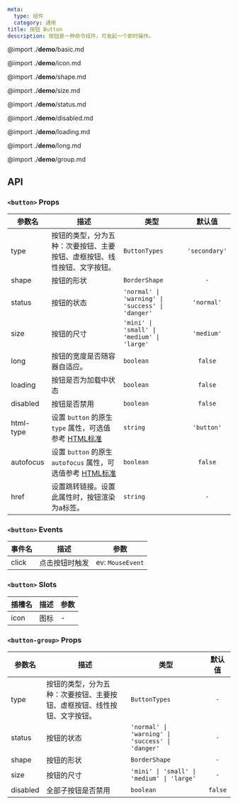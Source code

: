 ```yaml
meta:
  type: 组件
  category: 通用
title: 按钮 Button
description: 按钮是一种命令组件，可发起一个即时操作。
```

@import ./**demo**/basic.md

@import ./**demo**/icon.md

@import ./**demo**/shape.md

@import ./**demo**/size.md

@import ./**demo**/status.md

@import ./**demo**/disabled.md

@import ./**demo**/loading.md

@import ./**demo**/long.md

@import ./**demo**/group.md

## API

### `<button>` Props

| 参数名    | 描述                                                                                                                                              | 类型                                             |    默认值     |
| --------- | ------------------------------------------------------------------------------------------------------------------------------------------------- | ------------------------------------------------ | :-----------: |
| type      | 按钮的类型，分为五种：次要按钮、主要按钮、虚框按钮、线性按钮、文字按钮。                                                                          | `ButtonTypes`                                    | `'secondary'` |
| shape     | 按钮的形状                                                                                                                                        | `BorderShape`                                    |      `-`      |
| status    | 按钮的状态                                                                                                                                        | `'normal' \| 'warning' \| 'success' \| 'danger'` |  `'normal'`   |
| size      | 按钮的尺寸                                                                                                                                        | `'mini' \| 'small' \| 'medium' \| 'large'`       |  `'medium'`   |
| long      | 按钮的宽度是否随容器自适应。                                                                                                                      | `boolean`                                        |    `false`    |
| loading   | 按钮是否为加载中状态                                                                                                                              | `boolean`                                        |    `false`    |
| disabled  | 按钮是否禁用                                                                                                                                      | `boolean`                                        |    `false`    |
| html-type | 设置 `button` 的原生 `type` 属性，可选值参考 [HTML标准](https://developer.mozilla.org/en-US/docs/Web/HTML/Element/button#attr-type '_blank')      | `string`                                         |  `'button'`   |
| autofocus | 设置 `button` 的原生 `autofocus` 属性，可选值参考 [HTML标准](https://developer.mozilla.org/en-US/docs/Web/HTML/Element/button#attr-type '_blank') | `boolean`                                        |    `false`    |
| href      | 设置跳转链接。设置此属性时，按钮渲染为a标签。                                                                                                     | `string`                                         |      `-`      |

### `<button>` Events

| 事件名 | 描述           | 参数             |
| ------ | -------------- | ---------------- |
| click  | 点击按钮时触发 | ev: `MouseEvent` |

### `<button>` Slots

| 插槽名 | 描述 | 参数 |
| ------ | :--: | ---- |
| icon   | 图标 | -    |

### `<button-group>` Props

| 参数名   | 描述                                                                     | 类型                                             | 默认值  |
| -------- | ------------------------------------------------------------------------ | ------------------------------------------------ | :-----: |
| type     | 按钮的类型，分为五种：次要按钮、主要按钮、虚框按钮、线性按钮、文字按钮。 | `ButtonTypes`                                    |   `-`   |
| status   | 按钮的状态                                                               | `'normal' \| 'warning' \| 'success' \| 'danger'` |   `-`   |
| shape    | 按钮的形状                                                               | `BorderShape`                                    |   `-`   |
| size     | 按钮的尺寸                                                               | `'mini' \| 'small' \| 'medium' \| 'large'`       |   `-`   |
| disabled | 全部子按钮是否禁用                                                       | `boolean`                                        | `false` |

